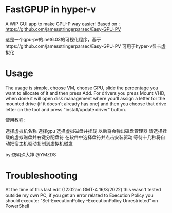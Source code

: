 # FastGPUP in hyper-v
A WIP GUI app to make GPU-P way easier!
Based on : https://github.com/jamesstringerparsec/Easy-GPU-PV

这是一个gpu-pv的.net6.03的可视化程序，基于https://github.com/jamesstringerparsec/Easy-GPU-PV
可用于hyper-v显卡虚拟化
# Usage
The usage is simple, choose VM, choose GPU, slide the percentage you want to allocate of it and then press Add. 
For drivers you press Mount VHD, when done it will open disk management where you'll assign a letter for the mounted drive (if it doesn't already has one) and then you choose that drive letter on the tool and press "install/update driver" button. 

使用教程:

选择虚拟机名称
选择gpu
选择虚拟磁盘并挂载 以后将会弹出磁盘管理器
请选择挂载的虚拟磁盘并右键分配盘符
在软件中选择盘符并点击安装驱动
等待十几秒将自动把宿主机驱动复制到虚拟机磁盘

by:夜明珠大神
@YMZDS

# Troubleshooting
At the time of this last edit (12:02am GMT-4 16/3/2022) this wasn't tested outside my own PC, if you get an error related to Execution Policy you should execute:
"Set-ExecutionPolicy -ExecutionPolicy Unrestricted" on PowerShell

